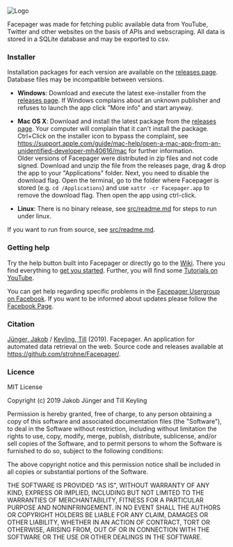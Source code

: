 ﻿![Logo](https://raw.github.com/strohne/Facepager/master/icons/icon_facepager.png)

Facepager was made for fetching public available data from YouTube, Twitter and other websites on the basis of APIs and webscraping. All data is stored in a SQLite database and may be exported to csv. 

### Installer

Installation packages for each version are available on the [releases page](https://github.com/strohne/Facepager/releases). Database files may be incompatible between versions.

- **Windows**: Download and execute the latest exe-installer from the [releases page](https://github.com/strohne/Facepager/releases). If Windows complains about an unknown publisher and refuses to launch the app click "More info" and start anyway.
- **Mac OS X**: Download and install the latest package from the [releases page](https://github.com/strohne/Facepager/releases). Your computer will complain that it can't install the package. Ctrl+Click on the installer icon to bypass the complaint, see https://support.apple.com/guide/mac-help/open-a-mac-app-from-an-unidentified-developer-mh40616/mac for further information.  
  Older versions of Facepager were distributed in zip files and not code signed. Download and unzip the file from the releases page, drag & drop the app to your "Applications" folder. Next, you need to disable the download flag. Open the terminal, go to the folder where Facepager is stored (e.g. `cd /Applications`) and use `xattr -cr Facepager.app` to remove the download flag. Then open the app using ctrl-click.

- **Linux**: There is no binary release, see [src/readme.md](https://github.com/strohne/Facepager/blob/master/src/readme.md) for steps to run under linux.

If you want to run from source, see [src/readme.md](https://github.com/strohne/Facepager/blob/master/src/readme.md).

### Getting help

Try the help button built into Facepager or directly go to the [Wiki](https://github.com/strohne/Facepager/wiki). There you find everything to [get you started](https://github.com/strohne/Facepager/wiki/Getting-Started). Further, you will find some [Tutorials on YouTube](https://www.youtube.com/channel/UCiIbKv5b5rz-6LPTLQgVGug).

You can get help regarding specific problems in the [Facepager Usergroup on Facebook](https://www.facebook.com/groups/136224396995428/). If you want to be informed about updates please follow the [Facebook Page](https://www.facebook.com/facepagerpage).


### Citation

[Jünger, Jakob](https://www.uni-muenster.de/Kowi/personen/jakob-juenger.html) / [Keyling, Till](http://tillkeyling.com/) (2019). Facepager. An application for automated data retrieval on the web. Source code and releases available at https://github.com/strohne/Facepager/.

### Licence


MIT License

Copyright (c) 2019 Jakob Jünger and Till Keyling

Permission is hereby granted, free of charge, to any person obtaining a copy
of this software and associated documentation files (the "Software"), to deal
in the Software without restriction, including without limitation the rights
to use, copy, modify, merge, publish, distribute, sublicense, and/or sell
copies of the Software, and to permit persons to whom the Software is
furnished to do so, subject to the following conditions:

The above copyright notice and this permission notice shall be included in all
copies or substantial portions of the Software.

THE SOFTWARE IS PROVIDED "AS IS", WITHOUT WARRANTY OF ANY KIND, EXPRESS OR
IMPLIED, INCLUDING BUT NOT LIMITED TO THE WARRANTIES OF MERCHANTABILITY,
FITNESS FOR A PARTICULAR PURPOSE AND NONINFRINGEMENT. IN NO EVENT SHALL THE
AUTHORS OR COPYRIGHT HOLDERS BE LIABLE FOR ANY CLAIM, DAMAGES OR OTHER
LIABILITY, WHETHER IN AN ACTION OF CONTRACT, TORT OR OTHERWISE, ARISING FROM,
OUT OF OR IN CONNECTION WITH THE SOFTWARE OR THE USE OR OTHER DEALINGS IN THE
SOFTWARE.

